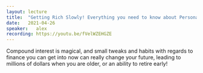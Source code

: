 ```yaml
---
layout: lecture
title:  "Getting Rich Slowly! Everything you need to know about Personal Finance"
date:   2021-04-26
speaker:   alex
recording: https://youtu.be/fVelWZEHGZE
---
```


Compound interest is magical, and small tweaks and habits with regards to
finance you can get into now can really change your future, leading to millions
of dollars when you are older, or an ability to retire early!
